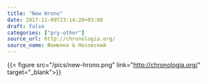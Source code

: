 ```yaml
---
title: "New Hrono"
date: 2017-11-09T23:14:20+03:00
draft: false
categories: ["pry-other"]
source_url: http://chronologia.org/
source_name: Фоменко & Носовский
---
```


{{< figure src="/pics/new-hrono.png" link="http://chronologia.org/" target="_blank">}}

<!--more-->
